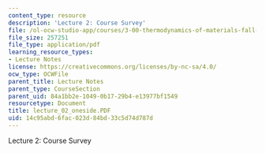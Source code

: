 ```yaml
---
content_type: resource
description: 'Lecture 2: Course Survey'
file: /ol-ocw-studio-app/courses/3-00-thermodynamics-of-materials-fall-2002/14c95abd6fac023d84bd33c5d74d787d_lecture_02_oneside.PDF
file_size: 257251
file_type: application/pdf
learning_resource_types:
- Lecture Notes
license: https://creativecommons.org/licenses/by-nc-sa/4.0/
ocw_type: OCWFile
parent_title: Lecture Notes
parent_type: CourseSection
parent_uid: 84a1bb2e-1049-0b17-29b4-e13977bf1549
resourcetype: Document
title: lecture_02_oneside.PDF
uid: 14c95abd-6fac-023d-84bd-33c5d74d787d
---
```

Lecture 2: Course Survey